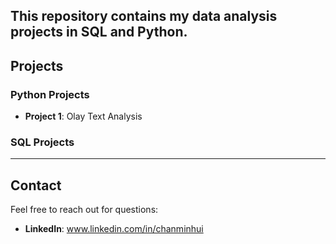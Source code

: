 ## This repository contains my data analysis projects in SQL and Python.
## Projects

### Python Projects
- **Project 1**: Olay Text Analysis

### SQL Projects
---

## Contact
Feel free to reach out for questions:
- **LinkedIn**: www.linkedin.com/in/chanminhui


